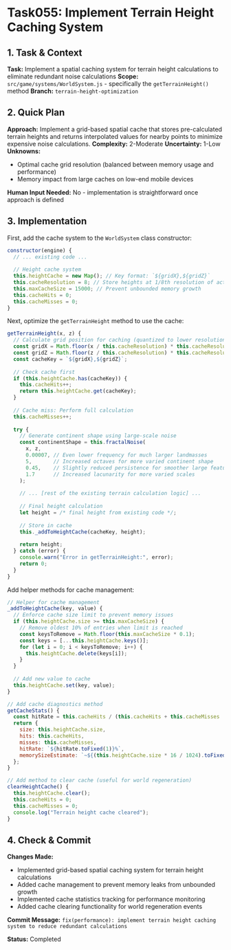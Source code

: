# Task055: Implement Terrain Height Caching System

## 1. Task & Context
**Task:** Implement a spatial caching system for terrain height calculations to eliminate redundant noise calculations
**Scope:** `src/game/systems/WorldSystem.js` - specifically the `getTerrainHeight()` method
**Branch:** `terrain-height-optimization`

## 2. Quick Plan
**Approach:** Implement a grid-based spatial cache that stores pre-calculated terrain heights and returns interpolated values for nearby points to minimize expensive noise calculations.
**Complexity:** 2-Moderate
**Uncertainty:** 1-Low
**Unknowns:** 
- Optimal cache grid resolution (balanced between memory usage and performance)
- Memory impact from large caches on low-end mobile devices

**Human Input Needed:** No - implementation is straightforward once approach is defined

## 3. Implementation
First, add the cache system to the `WorldSystem` class constructor:

```javascript
constructor(engine) {
  // ... existing code ...
  
  // Height cache system
  this.heightCache = new Map(); // Key format: `${gridX},${gridZ}`
  this.cacheResolution = 8; // Store heights at 1/8th resolution of actual terrain
  this.maxCacheSize = 15000; // Prevent unbounded memory growth
  this.cacheHits = 0;
  this.cacheMisses = 0;
}
```

Next, optimize the `getTerrainHeight` method to use the cache:

```javascript
getTerrainHeight(x, z) {
  // Calculate grid position for caching (quantized to lower resolution)
  const gridX = Math.floor(x / this.cacheResolution) * this.cacheResolution;
  const gridZ = Math.floor(z / this.cacheResolution) * this.cacheResolution;
  const cacheKey = `${gridX},${gridZ}`;
  
  // Check cache first
  if (this.heightCache.has(cacheKey)) {
    this.cacheHits++;
    return this.heightCache.get(cacheKey);
  }
  
  // Cache miss: Perform full calculation
  this.cacheMisses++;
  
  try {
    // Generate continent shape using large-scale noise
    const continentShape = this.fractalNoise(
      x, z,
      0.00007, // Even lower frequency for much larger landmasses
      5,       // Increased octaves for more varied continent shape
      0.45,    // Slightly reduced persistence for smoother large features
      1.7      // Increased lacunarity for more varied scales
    );
    
    // ... [rest of the existing terrain calculation logic] ...
    
    // Final height calculation
    let height = /* final height from existing code */;
    
    // Store in cache
    this._addToHeightCache(cacheKey, height);
    
    return height;
  } catch (error) {
    console.warn("Error in getTerrainHeight:", error);
    return 0;
  }
}
```

Add helper methods for cache management:

```javascript
// Helper for cache management
_addToHeightCache(key, value) {
  // Enforce cache size limit to prevent memory issues
  if (this.heightCache.size >= this.maxCacheSize) {
    // Remove oldest 10% of entries when limit is reached
    const keysToRemove = Math.floor(this.maxCacheSize * 0.1);
    const keys = [...this.heightCache.keys()];
    for (let i = 0; i < keysToRemove; i++) {
      this.heightCache.delete(keys[i]);
    }
  }
  
  // Add new value to cache
  this.heightCache.set(key, value);
}

// Add cache diagnostics method
getCacheStats() {
  const hitRate = this.cacheHits / (this.cacheHits + this.cacheMisses || 1) * 100;
  return {
    size: this.heightCache.size,
    hits: this.cacheHits,
    misses: this.cacheMisses,
    hitRate: `${hitRate.toFixed(1)}%`,
    memorySizeEstimate: `~${(this.heightCache.size * 16 / 1024).toFixed(1)} KB`
  };
}

// Add method to clear cache (useful for world regeneration)
clearHeightCache() {
  this.heightCache.clear();
  this.cacheHits = 0;
  this.cacheMisses = 0;
  console.log("Terrain height cache cleared");
}
```

## 4. Check & Commit
**Changes Made:**
- Implemented grid-based spatial caching system for terrain height calculations
- Added cache management to prevent memory leaks from unbounded growth
- Implemented cache statistics tracking for performance monitoring
- Added cache clearing functionality for world regeneration events

**Commit Message:** `fix(performance): implement terrain height caching system to reduce redundant calculations`

**Status:** Completed